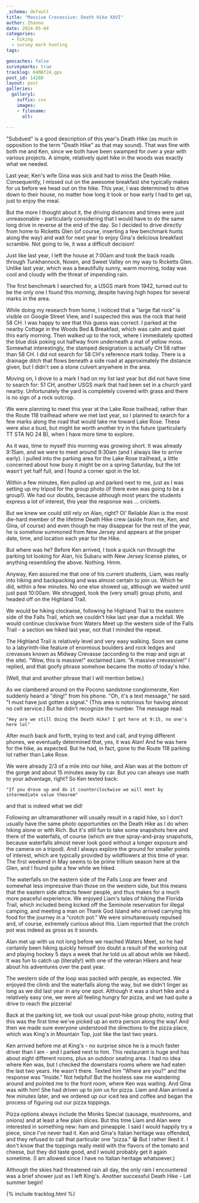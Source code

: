 ```yaml
---
_schema: default
title: "Massive Crevassive: Death Hike XXVI"
author: Zhanna
date: 2024-05-04
categories: 
  - hiking
  - survey mark hunting
tags:

geocaches: false
surveymarks: true
tracklog: 04MAY24.gpx
post_id: 14280
layout: post  
galleries:
  gallery1:
    suffix: cvx
    images:
    - filename: 
      alt: 
      
---
```


"Subdued" is a good description of this year's Death Hike (as much in opposition to the term "Death Hike" as that may sound). That was fine with both me and Ken, since we both have been swamped for over a year with various projects. A simple, relatively quiet hike in the woods was exactly what we needed.

Last year, Ken's wife Gina was sick and had to miss the Death Hike. Consequently, I missed out on the awesome breakfast she typically makes for us before we head out on the hike. This year, I was determined to drive down to their house, no matter how long it took or how early I had to get up, just to enjoy the meal.

But the more I thought about it, the driving distances and times were just unreasonable - particularly considering that I would have to do the same long drive in reverse at the end of the day. So I decided to drive directly from home to Ricketts Glen (of course, inserting a few benchmark hunts along the way) and wait for next year to enjoy Gina's delicious breakfast scramble. Not going to lie, it was a difficult decision!

Just like last year, I left the house at 7:00am and took the back roads through Tunkhannock, Noxen, and Sweet Valley on my way to Ricketts Glen. Unlike last year, which was a beautifully sunny, warm morning, today was cool and cloudy with the threat of impending rain. 

The first benchmark I searched for, a USGS mark from 1942, turned out to be the only one I found this morning, despite having high hopes for several marks in the area. 

While doing my research from home, I noticed that a "large flat rock" is visible on Google Street View, and I suspected this was the rock that held 58 CH. I was happy to see that this guess was correct. I parked at the nearby Cottage in the Woods Bed & Breakfast, which was calm and quiet this early morning. Then walked up to the rock, where I immediately spotted the blue disk poking out halfway from underneath a mat of yellow moss. Somewhat interestingly, the stamped designation is actually CH 58 rather than 58 CH. I did not search for 58 CH's reference mark today. There is a drainage ditch that flows beneath a side road at approximately the distance given, but I didn't see a stone culvert anywhere in the area.

Moving on, I drove to a mark I had on my list last year but did not have time to search for: 51 CH, another USGS mark that had been set in a church yard nearby. Unfortunately the yard is completely covered with grass and there is no sign of a rock outcrop.

We were planning to meet this year at the Lake Rose trailhead, rather than the Route 118 trailhead where we met last year, so I planned to search for a few marks along the road that would take me toward Lake Rose. These were also a bust, but might be worth another try in the future (particularly TT STA NO 24 B), when I have more time to explore.

As it was, time to myself this morning was growing short. It was already 9:15am, and we were to meet around 9:30am (and I always like to arrive early). I pulled into the parking area for the Lake Rose trailhead, a little concerned about how busy it might be on a spring Saturday, but the lot wasn't yet half full, and I found a corner spot in the lot. 

Within a few minutes, Ken pulled up and parked next to me, just as I was setting up my tripod for the group photo (if there even was going to be a group!). We had our doubts, because although most years the students express a lot of interest, this year the response was ... crickets.

But we knew we could still rely on Alan, right? Ol' Reliable Alan is the most die-hard member of the lifetime Death Hike crew (aside from me, Ken, and Gina, of course) and even though he may disappear for the rest of the year, he is somehow summoned from New Jersey and appears at the proper date, time, and location each year for the Hike.

But where was he? Before Ken arrived, I took a quick run through the parking lot looking for Alan, his Subaru with New Jersey license plates, or anything resembling the above. Nothing. Hmm.

Anyway, Ken assured me that one of his current students, Liam, was really into hiking and backpacking and was almost certain to join us. Which he did, within a few minutes. No one else showed up, although we waited until just past 10:00am. We shrugged, took the (very small) group photo, and headed off on the Highland Trail.

We would be hiking clockwise, following he Highland Trail to the eastern side of the Falls Trail, which we couldn't hike last year due a rockfall. We would continue clockwise from Waters Meet up the western side of the Falls Trail - a section we hiked last year, not that I minded the repeat.

The Highland Trail is relatively level and very easy walking. Soon we came to a labyrinth-like feature of enormous boulders and rock ledges and crevasses known as Midway Crevasse (according to the map and sign at the site). "Wow, this is massive!" exclaimed Liam. "A massive crevassive!" I replied, and that goofy phrase somehow became the motto of today's hike.

(Well, that and another phrase that I will mention below.)

As we clambered around on the Pocono sandstone conglomerate, Ken suddenly heard a "ding!" from his phone. "Oh, it's a text message," he said. "I must have just gotten a signal." (This area is notorious for having almost no cell service.) But he didn't recognize the number. The message read:

`"Hey are we still doing the Death Hike? I got here at 9:15, no one's here lol"`

After much back and forth, trying to text and call, and trying different phones, we eventually determined that, yes, it was Alan! And he was here for the hike, as expected. But he had, in fact, gone to the Route 118 parking lot rather than Lake Rose. 

We were already 2/3 of a mile into our hike, and Alan was at the bottom of the gorge and about 15 minutes away by car. But you can always use math to your advantage, right? So Ken texted back:

`"If you drove up and do it counterclockwise we will meet by intermediate value theorem"`

and that is indeed what we did!

Following an ultramarathoner will usually result in a rapid hike, so I don't usually have the same photo opportunities on the Death Hike as I do when hiking alone or with Rich. But it's still fun to take some snapshots here and there of the waterfalls, of course (which are true spray-and-pray snapshots, because waterfalls almost never look good without a longer exposure and the camera on a tripod). And I always explore the ground for smaller points of interest, which are typically provided by wildflowers at this time of year. The first weekend in May seems to be prime trillium season here at the Glen, and I found quite a few while we hiked.

The waterfalls on the eastern side of the Falls Loop are fewer and somewhat less impressive than those on the western side, but this means that the eastern side attracts fewer people, and thus makes for a much more peaceful experience. We enjoyed Liam's tales of hiking the Florida Trail, which included being kicked off the Seminole reservation for illegal camping, and meeting a man on Thank God Island who arrived carrying his food for the journey in a "crotch pot." We were simultaneously repulsed and, of course, extremely curious about this. Liam reported that the crotch pot was indeed as gross as it sounds.

Alan met up with us not long before we reached Waters Meet, so he had certainly been hiking quickly himself (no doubt a result of the working out and playing hockey 5 days a week that he told us all about while we hiked). It was fun to catch up (literally!) with one of the veteran Hikers and hear about his adventures over the past year.

The western side of the loop was packed with people, as expected. We enjoyed the climb and the waterfalls along the way, but we didn't linger as long as we did last year in any one spot. Although it was a short hike and a relatively easy one, we were all feeling hungry for pizza, and we had quite a drive to reach the pizzeria!

Back at the parking lot, we took our usual post-hike group photo, noting that this was the first time we've picked up an extra person along the way! And then we made sure everyone understood the directions to the pizza place, which was King's in Mountain Top, just like the last two years. 

Ken arrived before me at King's - no surprise since he is a much faster driver than I am - and I parked next to him. This restaurant is huge and has about eight different rooms, plus an outdoor seating area. I had no idea where Ken was, but I checked the downstairs rooms where we had eaten the last two years. He wasn't there. Texted him "Where are you?" and the response was "Inside." Not helpful! But the hostess saw me wandering around and pointed me to the front room, where Ken was waiting. And Gina was with him! She had driven up to join us for pizza. Liam and Alan arrived a few minutes later, and we ordered up our iced tea and coffee and began the process of figuring out our pizza toppings.

Pizza options always include the Monks Special (sausage, mushrooms, and onions) and at least a few plain slices. But this time Liam and Alan were interested in something new: ham and pineapple. I said I would happily try a piece, since I've never had it. Ken and Gina's Italian heritage was offended, and they refused to call that particular one "pizza." :grin: But I rather liked it. I don't know that the toppings really meld with the flavors of the tomato and cheese, but they did taste good, and I would probably get it again sometime. (I am allowed since I have no Italian heritage whatsoever.)

Although the skies had threatened rain all day, the only rain I encountered was a brief shower just as I left King's. Another successful Death Hike - Let summer begin!

{% include tracklog.html %}
